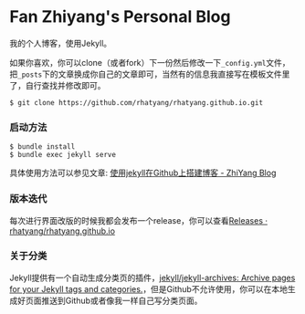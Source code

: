 # Fan Zhiyang's Personal Blog

我的个人博客，使用Jekyll。

如果你喜欢，你可以clone（或者fork）下一份然后修改一下`_config.yml`文件，把`_posts`下的文章换成你自己的文章即可，当然有的信息我直接写在模板文件里了，自行查找并修改即可。

```
$ git clone https://github.com/rhatyang/rhatyang.github.io.git
```

### 启动方法

```
$ bundle install
$ bundle exec jekyll serve
```

具体使用方法可以参见文章: [使用jekyll在Github上搭建博客 - ZhiYang Blog](https://fanzhiyang.com/blog/use-jekyll-build-blog-on-github/)

### 版本迭代

每次进行界面改版的时候我都会发布一个release，你可以查看[Releases · rhatyang/rhatyang.github.io](https://github.com/rhatyang/rhatyang.github.io/releases)


### 关于分类

Jekyll提供有一个自动生成分类页的插件，[jekyll/jekyll-archives: Archive pages for your Jekyll tags and categories.](https://github.com/jekyll/jekyll-archives)，但是Github不允许使用，你可以在本地生成好页面推送到Github或者像我一样自己写分类页面。